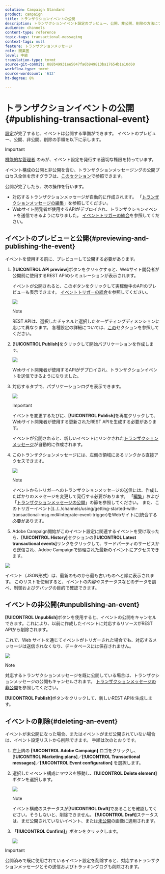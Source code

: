 ```yaml
---
solution: Campaign Standard
product: campaign
title: トランザクションイベントの公開
description: トランザクションイベント設定のプレビュー、公開、非公開、削除の方法について説明します。
audience: channels
content-type: reference
topic-tags: transactional-messaging
context-tags: null
feature: トランザクションメッセージ
role: 開業医
level: 中級
translation-type: tm+mt
source-git-commit: 088b49931ee5047fa6b949813ba17654b1e10d60
workflow-type: tm+mt
source-wordcount: '612'
ht-degree: 8%

---
```



# トランザクションイベントの公開 {#publishing-transactional-event}

[設定](../../channels/using/configuring-transactional-event.md)が完了すると、イベントは公開する準備ができます。 イベントのプレビュー、公開、非公開、削除の手順を以下に示します。

>[!IMPORTANT]
>
>[機能的な管理者](../../administration/using/users-management.md#functional-administrators) <!--being part of the **[!UICONTROL All]** [organizational unit](../../administration/using/organizational-units.md) -->のみが、イベント設定を発行する適切な権限を持っています。

イベント構成の公開と非公開を含む、トランザクションメッセージングの公開プロセス全体を示すグラフは、[このセクション](../../channels/using/publishing-transactional-message.md)で参照できます。

公開が完了したら、次の操作を行います。
* 対応するトランザクションメッセージが自動的に作成されます。 「[トランザクションメッセージの編集](../../channels/using/editing-transactional-message.md)」を参照してください。
* Webサイト開発者が使用するAPIがデプロイされ、トランザクションイベントを送信できるようになりました。 [イベントトリガーの統合](../../channels/using/getting-started-with-transactional-msg.md#integrate-event-trigger)を参照してください。

## イベントのプレビューと公開{#previewing-and-publishing-the-event}

イベントを使用する前に、プレビューして公開する必要があります。

1. **[!UICONTROL API preview]**&#x200B;ボタンをクリックすると、Webサイト開発者が公開前に使用するREST APIのシミュレーションが表示されます。

   イベントが公開されると、このボタンをクリックして実稼働中のAPIのプレビューも表示できます。 [イベントトリガーの統合](../../channels/using/getting-started-with-transactional-msg.md#integrate-event-trigger)を参照してください。

   ![](assets/message-center_api_preview.png)

   >[!NOTE]
   >
   >REST APIは、選択したチャネルと選択したターゲティングディメンションに応じて異なります。 各種設定の詳細については、[この](../../channels/using/configuring-transactional-event.md#transactional-event-specific-configurations)セクションを参照してください。

1. **[!UICONTROL Publish]**&#x200B;をクリックして開始パブリケーションを作成します。

   ![](assets/message-center_pub.png)

   Webサイト開発者が使用するAPIがデプロイされ、トランザクションイベントを送信できるようになりました。

1. 対応するタブで、パブリケーションログを表示できます。

   ![](assets/message-center_logs.png)

   >[!IMPORTANT]
   >
   >イベントを変更するたびに、**[!UICONTROL Publish]**&#x200B;を再度クリックして、Webサイト開発者が使用する更新されたREST APIを生成する必要があります。

   イベントが公開されると、新しいイベントにリンクされた[トランザクションメッセージ](../../channels/using/editing-transactional-message.md)が自動的に作成されます。

1. このトランザクションメッセージには、左側の領域にあるリンクから直接アクセスできます。

   ![](assets/message-center_messagegeneration.png)

   >[!NOTE]
   >
   >イベントからトリガーへのトランザクションメッセージの送信には、作成したばかりのメッセージを変更して発行する必要があります。 「[編集](../../channels/using/editing-transactional-message.md)」および「[トランザクションメッセージの公開](../../channels/using/publishing-transactional-message.md)」の節を参照してください。 また、このトリガーイベント](../../channels/using/getting-started-with-transactional-msg.md#integrate-event-trigger)をWebサイトに[統合する必要があります。

1. Adobe Campaign開始がこのイベント設定に関連するイベントを受け取ったら、**[!UICONTROL History]**&#x200B;セクションの&#x200B;**[!UICONTROL Latest transactional events]**&#x200B;リンクをクリックして、サードパーティのサービスから送信され、Adobe Campaignで処理された最新のイベントにアクセスできます。

![](assets/message-center_latest-events.png)

イベント（JSON形式）は、最新のものから最も古いものへと順に表示されます。 このリストを使用すると、イベントの内容やステータスなどのデータを調べ、制御およびデバッグの目的で確認できます。

## イベントの非公開{#unpublishing-an-event}

**[!UICONTROL Unpublish]**&#x200B;ボタンを使用すると、イベントの公開をキャンセルできます。これにより、以前に作成したイベントに対応するリソースがREST APIから削除されます。

これで、Web サイトを通じてイベントがトリガーされた場合でも、対応するメッセージは送信されなくなり、データベースには保存されません。

![](assets/message-center_unpublish.png)

>[!NOTE]
>
>対応するトランザクションメッセージを既に公開している場合は、トランザクションメッセージの公開もキャンセルされます。 [トランザクションメッセージの非公開](../../channels/using/publishing-transactional-message.md#unpublishing-a-transactional-message)を参照してください。

**[!UICONTROL Publish]**&#x200B;ボタンをクリックして、新しいREST APIを生成します。

<!--## Transactional messaging publication process {#transactional-messaging-pub-process}

The chart below illustrates the transactional messaging publication process.

![](assets/message-center_pub-process.png)

For more on publishing, pausing and unpublishing a transactional message, see [this section](../../channels/using/publishing-transactional-message.md).-->

## イベントの削除{#deleting-an-event}

イベントが未公開になった場合、またはイベントがまだ公開されていない場合は、イベント設定リストから削除できます。 手順は次のとおりです。

1. 左上隅の **[!UICONTROL Adobe Campaign]** ロゴをクリックし、**[!UICONTROL Marketing plans]**／**[!UICONTROL Transactional messages]**／**[!UICONTROL Event configuration]** を選択します。
1. 選択したイベント構成にマウスを移動し、**[!UICONTROL Delete element]**&#x200B;ボタンを選択します。

   ![](assets/message-center_delete-button.png)

   >[!NOTE]
   >
   >イベント構成のステータスが&#x200B;**[!UICONTROL Draft]**&#x200B;であることを確認してください。そうしないと、削除できません。 **[!UICONTROL Draft]**&#x200B;ステータスは、まだ公開されていないイベント、または[未公開](#unpublishing-an-event)の画像に適用されます。

1. 「**[!UICONTROL Confirm]**」ボタンをクリックします。

   ![](assets/message-center_delete-confirm.png)

>[!IMPORTANT]
>
>公開済みで既に使用されているイベント設定を削除すると、対応するトランザクションメッセージとその送信およびトラッキングログも削除されます。
